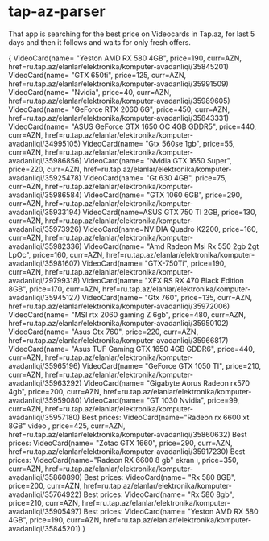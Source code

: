 # tap-az-parser
That app is searching for the best price on Videocards in Tap.az, for last 5 days and then it follows and waits for only fresh offers.

{
VideoCard(name=  "Yeston AMD RX 580 4GB", price=190, curr=AZN, href=ru.tap.az/elanlar/elektronika/komputer-avadanliqi/35845201)
VideoCard(name=  "GTX 650ti", price=125, curr=AZN, href=ru.tap.az/elanlar/elektronika/komputer-avadanliqi/35991509)
VideoCard(name=  "Nvidia", price=40, curr=AZN, href=ru.tap.az/elanlar/elektronika/komputer-avadanliqi/35989605)
VideoCard(name=  "GeForce RTX 2060 6G", price=450, curr=AZN, href=ru.tap.az/elanlar/elektronika/komputer-avadanliqi/35843331)
VideoCard(name=  "ASUS GeForce GTX 1650 OC 4GB GDDR5", price=440, curr=AZN, href=ru.tap.az/elanlar/elektronika/komputer-avadanliqi/34995105)
VideoCard(name=  "Gtx 560se 1gb", price=55, curr=AZN, href=ru.tap.az/elanlar/elektronika/komputer-avadanliqi/35986856)
VideoCard(name=  "Nvidia GTX 1650 Super", price=220, curr=AZN, href=ru.tap.az/elanlar/elektronika/komputer-avadanliqi/35925478)
VideoCard(name=  "Gt 630 4GB", price=75, curr=AZN, href=ru.tap.az/elanlar/elektronika/komputer-avadanliqi/35986584)
VideoCard(name=  "GTX 1060 6GB", price=290, curr=AZN, href=ru.tap.az/elanlar/elektronika/komputer-avadanliqi/35933194)
VideoCard(name=ASUS GTX 750 TI 2GB, price=130, curr=AZN, href=ru.tap.az/elanlar/elektronika/komputer-avadanliqi/35973926)
VideoCard(name=NVIDIA Quadro K2200, price=160, curr=AZN, href=ru.tap.az/elanlar/elektronika/komputer-avadanliqi/35982336)
VideoCard(name=  "Amd Radeon Msi Rx 550 2gb 2gt LpOc", price=160, curr=AZN, href=ru.tap.az/elanlar/elektronika/komputer-avadanliqi/35981607)
VideoCard(name=  "GTX-750Ti", price=190, curr=AZN, href=ru.tap.az/elanlar/elektronika/komputer-avadanliqi/29799318)
VideoCard(name=  "XFX RS RX 470 Black Edition 8GB", price=170, curr=AZN, href=ru.tap.az/elanlar/elektronika/komputer-avadanliqi/35945127)
VideoCard(name=  "Gtx 760", price=135, curr=AZN, href=ru.tap.az/elanlar/elektronika/komputer-avadanliqi/35972006)
VideoCard(name=  "MSI rtx 2060 gaming Z 6gb", price=480, curr=AZN, href=ru.tap.az/elanlar/elektronika/komputer-avadanliqi/35950102)
VideoCard(name=  "Asus Gtx 760", price=220, curr=AZN, href=ru.tap.az/elanlar/elektronika/komputer-avadanliqi/35966817)
VideoCard(name=  "Asus TUF Gaming GTX 1650 4GB GDDR6", price=440, curr=AZN, href=ru.tap.az/elanlar/elektronika/komputer-avadanliqi/35965196)
VideoCard(name=  "GeForce GTX 1050 TI", price=210, curr=AZN, href=ru.tap.az/elanlar/elektronika/komputer-avadanliqi/35963292)
VideoCard(name=  "Gigabyte Aorus Radeon rx570 4gb", price=200, curr=AZN, href=ru.tap.az/elanlar/elektronika/komputer-avadanliqi/35959080)
VideoCard(name=  "GT 1030 Nvidia", price=99, curr=AZN, href=ru.tap.az/elanlar/elektronika/komputer-avadanliqi/35957180)
Best prices: VideoCard(name="Radeon rx 6600 xt 8GB" video , price=425, curr=AZN, href=ru.tap.az/elanlar/elektronika/komputer-avadanliqi/35860632)
Best prices: VideoCard(name=  "Zotac GTX 1660", price=290, curr=AZN, href=ru.tap.az/elanlar/elektronika/komputer-avadanliqi/35917230)
Best prices: VideoCard(name="Radeon RX 6600 8 gb" ekran ı, price=350, curr=AZN, href=ru.tap.az/elanlar/elektronika/komputer-avadanliqi/35860890)
Best prices: VideoCard(name=  "Rx 580 8GB", price=200, curr=AZN, href=ru.tap.az/elanlar/elektronika/komputer-avadanliqi/35764922)
Best prices: VideoCard(name=  "Rx 580 8gb", price=210, curr=AZN, href=ru.tap.az/elanlar/elektronika/komputer-avadanliqi/35905497)
Best prices: VideoCard(name=  "Yeston AMD RX 580 4GB", price=190, curr=AZN, href=ru.tap.az/elanlar/elektronika/komputer-avadanliqi/35845201)
}

